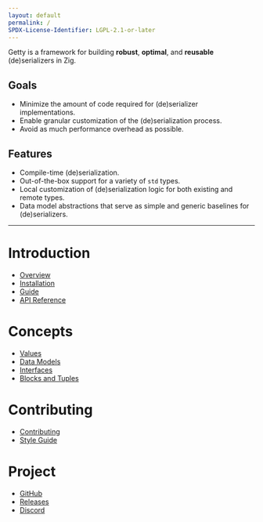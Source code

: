 ```yaml
---
layout: default
permalink: /
SPDX-License-Identifier: LGPL-2.1-or-later
---
```


Getty is a framework for building __robust__, __optimal__, and __reusable__ (de)serializers in Zig.

## Goals

- Minimize the amount of code required for (de)serializer implementations.
- Enable granular customization of the (de)serialization process.
- Avoid as much performance overhead as possible.

## Features

- Compile-time (de)serialization.
- Out-of-the-box support for a variety of `std` types.
- Local customization of (de)serialization logic for both existing and remote types.
- Data model abstractions that serve as simple and generic baselines for (de)serializers.

---

# Introduction

- [Overview](/overview)
- [Installation](/installation)
- [Guide](/guide)
- [API Reference](https://docs.getty.so)

# Concepts

- [Values](/values)
- [Data Models](/data-models)
- [Interfaces](/interfaces)
- [Blocks and Tuples](/blocks-and-tuples)

# Contributing

- [Contributing](/contributing)
- [Style Guide](/style-guide)

# Project

- [GitHub](https://github.com/getty-zig/getty)
- [Releases](https://github.com/getty-zig/getty/releases)
- [Discord](https://discord.gg/njDA67U5ph)
